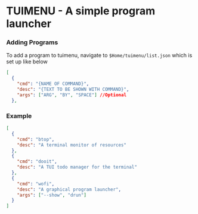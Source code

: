 # TUIMENU - A simple program launcher 

### Adding Programs

To add a program to tuimenu, navigate to `$Home/tuimenu/list.json` which is set up like below

```json
[
  {
    "cmd": "{NAME OF COMMAND}",
    "desc": "{TEXT TO BE SHOWN WITH COMMAND}",
    "args": ["ARG", "BY", "SPACE"] //Optional
  },
```

### Example
```json
[
  {
    "cmd": "btop",
    "desc": "A terminal monitor of resources"
  },
  {
    "cmd": "dooit",
    "desc": "A TUI todo manager for the terminal"
  },
  {
    "cmd": "wofi",
    "desc": "A graphical program launcher",
    "args": ["--show", "drun"]
  }
]
```
